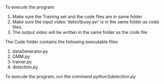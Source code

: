 To execute the program:

1. Make sure the Training set and the code files are in same folder.
2. Make sure the input video 'detectbuoy.avi' is in the same folder as code files.
3. The output video will be written in the same folder as the code file

The Code folder contains the following executable files:
1. dataGenerator.py
2. GMM.py
3. trainer.py
4. detection.py

To execute the program, run the command $python3 detection.py$

